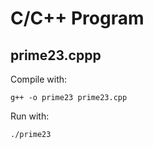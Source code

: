 # C/C++ Program

## prime23.cppp

Compile with: 
```shell
g++ -o prime23 prime23.cpp
```

Run with: 
```shell
./prime23
```
